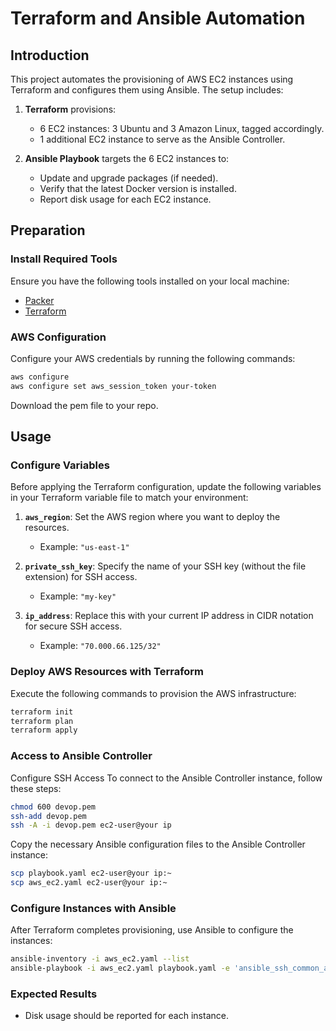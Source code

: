 
# Terraform and Ansible Automation

## Introduction
This project automates the provisioning of AWS EC2 instances using Terraform and configures them using Ansible. The setup includes:

1. **Terraform** provisions:
   - 6 EC2 instances: 3 Ubuntu and 3 Amazon Linux, tagged accordingly.
   - 1 additional EC2 instance to serve as the Ansible Controller.

2. **Ansible Playbook** targets the 6 EC2 instances to:
   - Update and upgrade packages (if needed).
   - Verify that the latest Docker version is installed.
   - Report disk usage for each EC2 instance.

## Preparation
### Install Required Tools
Ensure you have the following tools installed on your local machine:
- [Packer](https://developer.hashicorp.com/packer/downloads)
- [Terraform](https://developer.hashicorp.com/terraform/downloads)

### AWS Configuration
Configure your AWS credentials by running the following commands:
```sh
aws configure
aws configure set aws_session_token your-token
```

Download the pem file to your repo.

## Usage
### Configure Variables
Before applying the Terraform configuration, update the following variables in your Terraform variable file to match your environment:

1. **`aws_region`**: Set the AWS region where you want to deploy the resources.
   - Example: `"us-east-1"`

2. **`private_ssh_key`**: Specify the name of your SSH key (without the file extension) for SSH access.
   - Example: `"my-key"`

3. **`ip_address`**: Replace this with your current IP address in CIDR notation for secure SSH access.
   - Example: `"70.000.66.125/32"`

### Deploy AWS Resources with Terraform
Execute the following commands to provision the AWS infrastructure:
```sh
terraform init
terraform plan
terraform apply
```
### Access to Ansible Controller
Configure SSH Access
To connect to the Ansible Controller instance, follow these steps:

```sh
chmod 600 devop.pem
ssh-add devop.pem
ssh -A -i devop.pem ec2-user@your ip
```

Copy the necessary Ansible configuration files to the Ansible Controller instance:
```sh
scp playbook.yaml ec2-user@your ip:~
scp aws_ec2.yaml ec2-user@your ip:~
```

### Configure Instances with Ansible
After Terraform completes provisioning, use Ansible to configure the instances:
```sh
ansible-inventory -i aws_ec2.yaml --list
ansible-playbook -i aws_ec2.yaml playbook.yaml -e 'ansible_ssh_common_args="-o StrictHostKeyChecking=no -o UserKnownHostsFile=/dev/null"'
```

### Expected Results

- Disk usage should be reported for each instance.

